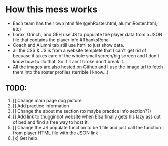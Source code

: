 # How this mess works

- Each team has their own html file (gehRoster.html, alumniRoster.html, etc)
- Lorax, Grinch, and GEH use JS to populate the player data from a JSON file that contains the player info #ThanksRona
- Coach and Alumni tab still use html to just show data.
- all the CSS & JS is from a website templete that I can't get rid of becuase it takes care of the whole small screen/big screen and I don't know how to do that. So if it ain't broke don't break it.
- All the images are also hosted on Github and I use the image url to fetch them into the roster profiles (terrible I know...)



## TODO:
1. [] Change main page dog picture
2. [] Add practice information
3. [] Change the about me section (to maybe practice info section??)
4. [] Add link to thugginbot website when Elsa finally gets his lazy ass out of bed and find a free way to host it.
5. [] Change the JS populate function to be 1 file and just call the function from player HTML file with the JSON link
6. [x] Get help
